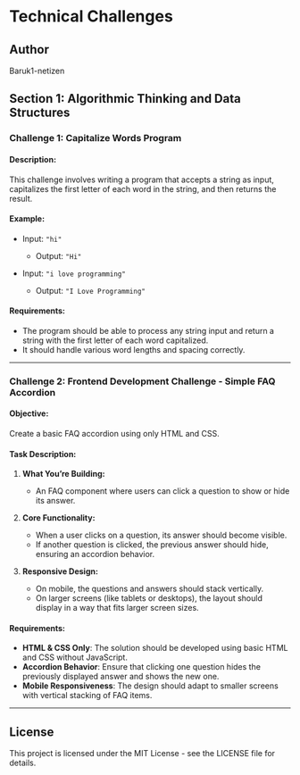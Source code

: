 # Technical Challenges

## Author
Baruk1-netizen

## Section 1: Algorithmic Thinking and Data Structures

### Challenge 1: Capitalize Words Program

#### Description:
This challenge involves writing a program that accepts a string as input, capitalizes the first letter of each word in the string, and then returns the result.

#### Example:
- Input: `"hi"`
  - Output: `"Hi"`
  
- Input: `"i love programming"`
  - Output: `"I Love Programming"`

#### Requirements:
- The program should be able to process any string input and return a string with the first letter of each word capitalized.
- It should handle various word lengths and spacing correctly.

---

### Challenge 2: Frontend Development Challenge - Simple FAQ Accordion

#### Objective:
Create a basic FAQ accordion using only HTML and CSS.

#### Task Description:
1. **What You’re Building:**
   - An FAQ component where users can click a question to show or hide its answer.

2. **Core Functionality:**
   - When a user clicks on a question, its answer should become visible.
   - If another question is clicked, the previous answer should hide, ensuring an accordion behavior.

3. **Responsive Design:**
   - On mobile, the questions and answers should stack vertically.
   - On larger screens (like tablets or desktops), the layout should display in a way that fits larger screen sizes.

#### Requirements:
- **HTML & CSS Only**: The solution should be developed using basic HTML and CSS without JavaScript.
- **Accordion Behavior**: Ensure that clicking one question hides the previously displayed answer and shows the new one.
- **Mobile Responsiveness**: The design should adapt to smaller screens with vertical stacking of FAQ items.

---

## License
This project is licensed under the MIT License - see the LICENSE file for details.
```
